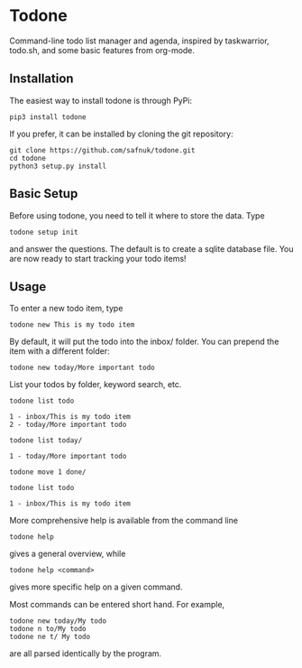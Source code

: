 # Todone

Command-line todo list manager and agenda, inspired by taskwarrior, todo.sh, and some basic features from org-mode. 


## Installation

The easiest way to install todone is through PyPi:
```
pip3 install todone
```

If you prefer, it can be installed by cloning the git repository:
```
git clone https://github.com/safnuk/todone.git
cd todone
python3 setup.py install
```

## Basic Setup

Before using todone, you need to tell it where to store the data. Type
```
todone setup init
```
and answer the questions. The default is to create a sqlite database file. You are now ready to start tracking your todo items!

## Usage

To enter a new todo item, type
```
todone new This is my todo item
```

By default, it will put the todo into the inbox/ folder. You can prepend the item with a different folder:
```
todone new today/More important todo
```

List your todos by folder, keyword search, etc.
```
todone list todo

1 - inbox/This is my todo item
2 - today/More important todo

todone list today/

1 - today/More important todo

todone move 1 done/

todone list todo

1 - inbox/This is my todo item
```

More comprehensive help is available from the command line
```
todone help
```
gives a general overview, while
```
todone help <command>
```

gives more specific help on a given command.

Most commands can be entered short hand. For example,
```
todone new today/My todo
todone n to/My todo
todone ne t/ My todo
```
are all parsed identically by the program.
